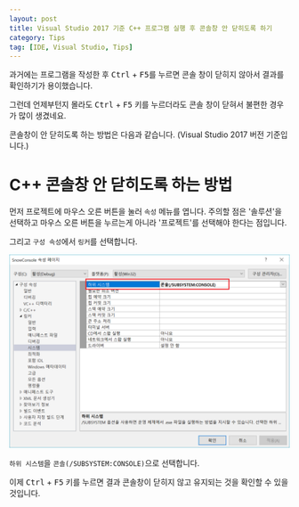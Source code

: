 ```yaml
---
layout: post
title: Visual Studio 2017 기준 C++ 프로그램 실행 후 콘솔창 안 닫히도록 하기
category: Tips
tag: [IDE, Visual Studio, Tips]
---
```


과거에는 프로그램을 작성한 후 <kbd>Ctrl</kbd> + <kbd>F5</kbd>를 누르면 콘솔 창이 닫히지 않아서 결과를 확인하기가 용이했습니다. 

그런데 언제부턴지 몰라도 <kbd>Ctrl</kbd> + <kbd>F5</kbd> 키를 누르더라도 콘솔 창이 닫혀서 불편한 경우가 많이 생겼네요.

콘솔창이 안 닫히도록 하는 방법은 다음과 같습니다. (Visual Studio 2017 버전 기준입니다.)

# C++ 콘솔창 안 닫히도록 하는 방법

먼저 프로젝트에 마우스 오른 버튼을 눌러 `속성` 메뉴를 엽니다. 주의할 점은 '솔루션'을 선택하고 마우스 오른 버튼을 누르는게 아니라 '프로젝트'를 선택해야 한다는 점입니다.

그리고 `구성 속성`에서 `링커`를 선택합니다.

![image](/assets/tips/image_20180105-153550.png)

`하위 시스템`을 `콘솔(/SUBSYSTEM:CONSOLE)`으로 선택합니다.

이제 <kbd>Ctrl</kbd> + <kbd>F5</kbd> 키를 누르면 결과 콘솔창이 닫히지 않고 유지되는 것을 확인할 수 있을 것입니다.